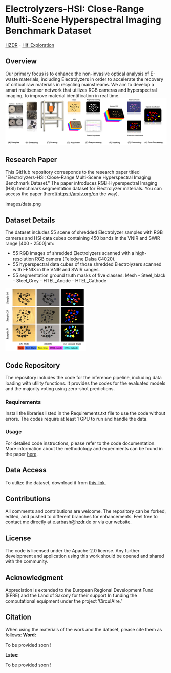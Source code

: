 # Electrolyzers-HSI: Close-Range Multi-Scene  Hyperspectral Imaging Benchmark Dataset
[HZDR](https://hzdr.de) - [Hif_Exploration](https://www.iexplo.space/)
## Overview

Our primary focus is to enhance the non-invasive optical analysis of E-waste materials, including Electrolyzers in order to accelerate the recovery of critical raw materials in recycling mainstreams. We aim to develop a smart multisensor network that utilizes RGB cameras and hyperspectral imaging, to improve material identification in real time.
![http://url/to/img.png](https://github.com/Elias-Arbash/Electrolyzers-HSI/blob/main/images/acquisition3.png)

## Research Paper

This GitHub repository corresponds to the research paper titled "Electrolyzers-HSI: Close-Range Multi-Scene  Hyperspectral Imaging Benchmark Dataset." The paper introduces RGB-Hyperspectral Imaging (HSI) benchmark segmentation dataset for Electrolyzer materials. You can access the paper [here](https://arxiv.org/on the way).

images/data.png

## Dataset Details

The dataset includes 55 scene of shredded Electrolyzer samples with RGB cameras and HSI data cubes containing 450 bands in the VNIR and SWIR range [400 - 2500]nm:
- 55 RGB images of shredded Electrolyzers scanned with a high-resolution RGB camera (Teledyne Dalsa C4020).
- 55 hyperspectral data cubes of those shredded Electrolyzers scanned with FENIX in the VNIR and SWIR ranges.
- 55 segmentation ground truth masks of five classes: Mesh - Steel_black - Steel_Grey - HTEL_Anode - HTEL_Cathode

<img src="https://github.com/Elias-Arbash/Electrolyzers-HSI/blob/main/images/data.png" width="50%">


## Code Repository

The repository includes the code for the inference pipeline, including data loading with utility functions. It provides the codes for the evaluated models and the majority voting using zero-shot predictions.

### Requirements

Install the libraries listed in the Requirements.txt file to use the code without errors. The codes require at least 1 GPU to run and handle the data.

### Usage

For detailed code instructions, please refer to the code documentation. More information about the methodology and experiments can be found in the paper [here](https://).

## Data Access

To utilize the dataset, download it from [this link](https://rodare.hzdr.de/record/3668).

## Contributions

All comments and contributions are welcome. The repository can be forked, edited, and pushed to different branches for enhancements. Feel free to contact me directly at e.arbash@hzdr.de or via our [website](https://www.iexplo.space/).

## License

The code is licensed under the Apache-2.0 license. Any further development and application using this work should be opened and shared with the community.

## Acknowledgment 
Appreciation is extended to the European Regional Development Fund (EFRE) and the Land of Saxony for their support
In funding the computational equipment under the project ’CirculAIre.’

## Citation

When using the materials of the work and the dataset, please cite them as follows:
**Word:**

To be provided soon !

**Latex:**

To be provided soon !
